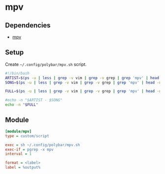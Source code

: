 # mpv

## Dependencies
* [mpv](https://mpv.io/)

## Setup
Create `~/.config/polybar/mpv.sh` script.

```bash
#!/bin/bash
ARTIST=$(ps -u | less | grep -v vim | grep -v grep | grep 'mpv' | head -n1 | cut -d '-' -f 3- | cut -d ' ' -f 2- | cut -d '-' -f -1 | head -c -2)
SONG=$(ps -u | less | grep -v vim | grep -v grep | grep 'mpv' | head -n1 | cut -d '-' -f 3- | cut -d ' ' -f 2- | cut -d '-' -f -2 | cut -d '-' -f 2- | tail -c +2)

FULL=$(ps -u | less | grep -v vim | grep -v grep | grep 'mpv' | head -n1 | cut -d '-' -f 3- | cut -d ' ' -f 2- | cut -d '-' -f -2 | head -c -2)

#echo -n "$ARTIST - $SONG"
echo -n "$FULL"
```

## Module

```ini
[module/mpv]
type = custom/script

exec = sh ~/.config/polybar/mpv.sh
exec-if = pgrep -x mpv
interval = 1

format = <label>
label = %output%
```
